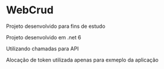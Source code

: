 # WebCrud
Projeto desenvolvido para fins de estudo

Projeto desenvolvido em .net 6

Utilizando chamadas para API

Alocação de token utilizada apenas para exmeplo da aplicação
